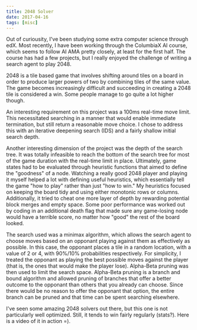```yaml
---
title: 2048 Solver
date: 2017-04-16
tags: [misc]
---
```


Out of curiousity, I've been studying some extra computer science through edX.
Most recently, I have been working through the ColumbiaX AI course, which seems
to follow AI AMA pretty closely, at least for the first half. The course has
had a few projects, but I really enjoyed the challenge of writing a search agent
to play 2048.

<!--more-->

2048 is a tile based game that involves shifting around tiles on a board in order
to produce larger powers of two by combining tiles of the same value. The game
becomes increasingly difficult and succeeding in creating a 2048 tile is considered
a win. Some people manage to go quite a lot higher though.

An interesting requirement on this project was a 100ms real-time move limit. This
necessitated searching in a manner that would enable immediate termination, but
still return a reasonable move choice. I chose to address this with an iterative
deepening search (IDS) and a fairly shallow initial search depth.

Another interesting dimension of the project was the depth of the search tree.
It was totally infeasible to reach the bottom of the search tree for most of the
game duration with the real-time limit in place. Ultimately, game states had to be
evaluated through heuristic functions that aimed to define the "goodness" of a
node. Watching a really good 2048 player and playing it myself helped a lot with
defining useful heuristics, which essentially tell the game "how to play" rather
than just "how to win." My heuristics focused on keeping the board tidy and 
using either monotonic rows or columns. Additionally, it tried to cheat one more
layer of depth by rewarding potential block merges and empty space. Some
poor performance was worked out by coding in an additional death flag that made sure
any game-losing node would have a terrible score, no matter how "good" the rest of
the board looked.

The search used was a minimax algorithm, which allows the search agent to choose
moves based on an opponant playing against them as effectively as possible. In
this case, the opponant places a tile in a random location, with a value of 2 or 4,
with 90%/10% probabilities respectively. For simplicity, I treated the opponant as
playing the best possible moves against the player (that is, the ones that would
make the player lose). Alpha-Beta pruning was then used to limit the search space.
Alpha-Beta pruning is a branch and bound algorithm and allowed pruning of branches
that offer a better outcome to the opponant than others that you already can choose.
Since there would be no reason to offer the opponant that option, the entire branch
can be pruned and that time can be spent searching elsewhere.

I've seen some amazing 2048 solvers out there, but this one is not particularly well
optimized. Still, it tends to win fairly regularly (stats?). Here is a video of it in
action =).
